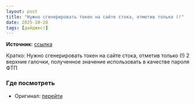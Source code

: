 ```yaml
---
layout: post
title: "Нужно сгенерировать токен на сайте стока, отметив только (!"
date: 2025-10-28
tags: [дайджест]
---
```


**Источник:** [ссылка](https://t.me/StockSubmitter/154403)

Кратко: Нужно сгенерировать токен на сайте стока, отметив только (!) 2 верхние галочки, полученное значение использовать в качестве пароля ФТП

### Где посмотреть
- Оригинал: [перейти]({link})
